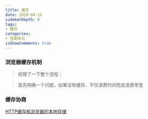 ```yaml
---
title: 缓存
date: 2020-04-15
sidebarDepth: 0
tags:
- 缓存 
categories:
- 性能优化
isShowComments: true
---
```


### 浏览器缓存机制

> 梳理了一下整个流程：

> 首先明确一个问题，如果没有缓存，不仅浪费时间而且浪费带宽



### 缓存协商

[HTTP缓存和浏览器的本地存储](https://segmentfault.com/a/1190000020086923)
